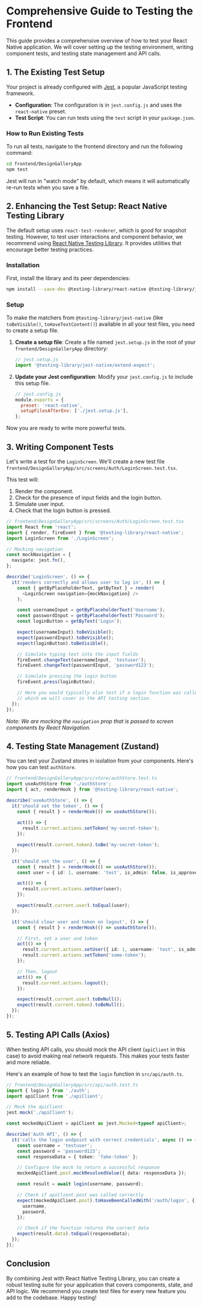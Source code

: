# Comprehensive Guide to Testing the Frontend

This guide provides a comprehensive overview of how to test your React Native application. We will cover setting up the testing environment, writing component tests, and testing state management and API calls.

## 1. The Existing Test Setup

Your project is already configured with [Jest](https://jestjs.io/), a popular JavaScript testing framework.

- **Configuration**: The configuration is in `jest.config.js` and uses the `react-native` preset.
- **Test Script**: You can run tests using the `test` script in your `package.json`.

### How to Run Existing Tests

To run all tests, navigate to the frontend directory and run the following command:

```bash
cd frontend/DesignGalleryApp
npm test
```

Jest will run in "watch mode" by default, which means it will automatically re-run tests when you save a file.

## 2. Enhancing the Test Setup: React Native Testing Library

The default setup uses `react-test-renderer`, which is good for snapshot testing. However, to test user interactions and component behavior, we recommend using [React Native Testing Library](https://callstack.github.io/react-native-testing-library/). It provides utilities that encourage better testing practices.

### Installation

First, install the library and its peer dependencies:

```bash
npm install --save-dev @testing-library/react-native @testing-library/jest-native
```

### Setup

To make the matchers from `@testing-library/jest-native` (like `toBeVisible()`, `toHaveTextContent()`) available in all your test files, you need to create a setup file.

1.  **Create a setup file**: Create a file named `jest.setup.js` in the root of your `frontend/DesignGalleryApp` directory:

    ```javascript
    // jest.setup.js
    import '@testing-library/jest-native/extend-expect';
    ```

2.  **Update your Jest configuration**: Modify your `jest.config.js` to include this setup file.

    ```javascript
    // jest.config.js
    module.exports = {
      preset: 'react-native',
      setupFilesAfterEnv: ['./jest.setup.js'],
    };
    ```

Now you are ready to write more powerful tests.

## 3. Writing Component Tests

Let's write a test for the `LoginScreen`. We'll create a new test file `frontend/DesignGalleryApp/src/screens/Auth/LoginScreen.test.tsx`.

This test will:
1.  Render the component.
2.  Check for the presence of input fields and the login button.
3.  Simulate user input.
4.  Check that the login button is pressed.

```typescript
// frontend/DesignGalleryApp/src/screens/Auth/LoginScreen.test.tsx
import React from 'react';
import { render, fireEvent } from '@testing-library/react-native';
import LoginScreen from './LoginScreen';

// Mocking navigation
const mockNavigation = {
  navigate: jest.fn(),
};

describe('LoginScreen', () => {
  it('renders correctly and allows user to log in', () => {
    const { getByPlaceholderText, getByText } = render(
      <LoginScreen navigation={mockNavigation} />
    );

    const usernameInput = getByPlaceholderText('Username');
    const passwordInput = getByPlaceholderText('Password');
    const loginButton = getByText('Login');

    expect(usernameInput).toBeVisible();
    expect(passwordInput).toBeVisible();
    expect(loginButton).toBeVisible();

    // Simulate typing text into the input fields
    fireEvent.changeText(usernameInput, 'testuser');
    fireEvent.changeText(passwordInput, 'password123');

    // Simulate pressing the login button
    fireEvent.press(loginButton);

    // Here you would typically also test if a login function was called,
    // which we will cover in the API testing section.
  });
});
```
*Note: We are mocking the `navigation` prop that is passed to screen components by React Navigation.*

## 4. Testing State Management (Zustand)

You can test your Zustand stores in isolation from your components. Here's how you can test `authStore`.

```typescript
// frontend/DesignGalleryApp/src/store/authStore.test.ts
import useAuthStore from './authStore';
import { act, renderHook } from '@testing-library/react-native';

describe('useAuthStore', () => {
  it('should set the token', () => {
    const { result } = renderHook(() => useAuthStore());
    
    act(() => {
      result.current.actions.setToken('my-secret-token');
    });

    expect(result.current.token).toBe('my-secret-token');
  });

  it('should set the user', () => {
    const { result } = renderHook(() => useAuthStore());
    const user = { id: 1, username: 'test', is_admin: false, is_approved: true };

    act(() => {
      result.current.actions.setUser(user);
    });

    expect(result.current.user).toEqual(user);
  });

  it('should clear user and token on logout', () => {
    const { result } = renderHook(() => useAuthStore());

    // First, set a user and token
    act(() => {
      result.current.actions.setUser({ id: 1, username: 'test', is_admin: false, is_approved: true });
      result.current.actions.setToken('some-token');
    });

    // Then, logout
    act(() => {
      result.current.actions.logout();
    });

    expect(result.current.user).toBeNull();
    expect(result.current.token).toBeNull();
  });
});
```

## 5. Testing API Calls (Axios)

When testing API calls, you should mock the API client (`apiClient` in this case) to avoid making real network requests. This makes your tests faster and more reliable.

Here's an example of how to test the `login` function in `src/api/auth.ts`.

```typescript
// frontend/DesignGalleryApp/src/api/auth.test.ts
import { login } from './auth';
import apiClient from './apiClient';

// Mock the apiClient
jest.mock('./apiClient');

const mockedApiClient = apiClient as jest.Mocked<typeof apiClient>;

describe('Auth API', () => {
  it('calls the login endpoint with correct credentials', async () => {
    const username = 'testuser';
    const password = 'password123';
    const responseData = { token: 'fake-token' };

    // Configure the mock to return a successful response
    mockedApiClient.post.mockResolvedValue({ data: responseData });

    const result = await login(username, password);

    // Check if apiClient.post was called correctly
    expect(mockedApiClient.post).toHaveBeenCalledWith('/auth/login', {
      username,
      password,
    });

    // Check if the function returns the correct data
    expect(result.data).toEqual(responseData);
  });
});
```

## Conclusion

By combining Jest with React Native Testing Library, you can create a robust testing suite for your application that covers components, state, and API logic. We recommend you create test files for every new feature you add to the codebase. Happy testing! 